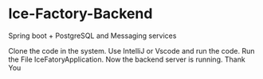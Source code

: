 # Ice-Factory-Backend
Spring boot + PostgreSQL and Messaging services

Clone the  code in the system.
Use IntelliJ or Vscode and run the code.
Run the File IceFatoryApplication.
Now the backend server is running.
Thank You
